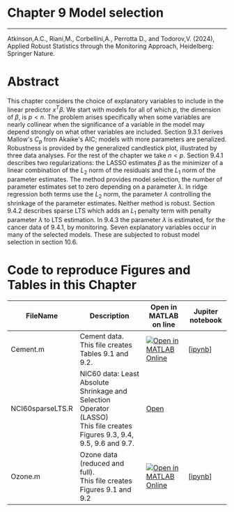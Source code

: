 # Chapter 9 Model selection


---
Atkinson,A.C., Riani,M., Corbellini,A., Perrotta D., and Todorov,V. (2024), Applied Robust Statistics through the Monitoring Approach, Heidelberg: Springer Nature.

# Abstract
This chapter considers the choice of explanatory variables to include in the linear predictor $x^T\beta$. We start with models for all of which $p$, the dimension of $\beta$, is $p < n$. The problem arises specifically when some variables are nearly collinear when the significance of a variable in the model may depend strongly on what other  variables are included. Section 9.3.1 derives Mallow's $C_p$  from Akaike's AIC; models with more parameters are penalized. Robustness is provided by the generalized candlestick plot, illustrated by three data analyses. For the rest of the chapter we take $n < p$.
Section 9.4.1 describes two regularizations: the LASSO estimates $\beta$ as the minimizer of a linear combination of the $L_2$ norm of the residuals and the $L_1$ norm of the parameter estimates. The method provides model selection, the number of parameter estimates set to zero depending on a  parameter $\lambda$. In ridge regression both terms use the $L_2$ norm, the parameter $\lambda$ controlling the shrinkage of the parameter estimates. Neither method is robust. Section 9.4.2  describes sparse LTS which adds an $L_1$ penalty term with penalty parameter $\lambda$ to  LTS estimation. In 9.4.3 the parameter $\lambda$ is estimated, for the cancer data of 9.4.1, by monitoring. Seven explanatory variables occur in many of the selected models. These are subjected to robust model selection in section 10.6.

# Code to reproduce Figures and Tables in this Chapter




| FileName | Description | Open in MATLAB on line | Jupiter notebook | 
 |---|---|---|---| 
 |Cement.m|Cement data.<br/> This file creates Tables 9.1 and 9.2.|[![Open in MATLAB Online](https://www.mathworks.com/images/responsive/global/open-in-matlab-online.svg)](https://matlab.mathworks.com/open/github/v1?repo=UniprJRC/FigMonitoringBook&file=cap9//Cement.m)| [[ipynb](Cement.ipynb)]
|NCI60sparseLTS.R|NIC60 data:  Least Absolute Shrinkage and Selection Operator (LASSO)<br/> This file creates Figures 9.3, 9.4, 9.5, 9.6 and 9.7.|[Open](NCI60sparseLTS.R)
|Ozone.m|Ozone data (reduced and full).<br/> This file creates Figures 9.1 and 9.2|[![Open in MATLAB Online](https://www.mathworks.com/images/responsive/global/open-in-matlab-online.svg)](https://matlab.mathworks.com/open/github/v1?repo=UniprJRC/FigMonitoringBook&file=cap9//Ozone.m)| [[ipynb](Ozone.ipynb)]
